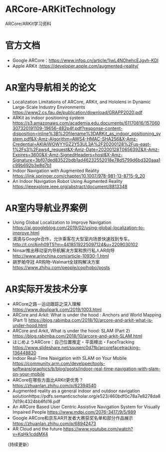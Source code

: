 # ARCore-ARKitTechnology
ARCore/ARKit学习资料
# 官方文档
- Google ARCore：https://www.infoq.cn/article/1jwL4NOhehcEJgvh-KDI
- Apple ARKit :https://developer.apple.com/augmented-reality/

# AR室内导航相关的论文
- Localization Limitations of ARCore, ARKit, and Hololens in Dynamic
Large-Scale Industry Environments https://www2.cs.fau.de/publication/download/GRAPP2020.pdf
- ARKit as indoor positioning system https://s3.amazonaws.com/academia.edu.documents/61170816/157060307320191109-19656-482p4f.pdf?response-content-disposition=inline%3B%20filename%3DARKit_as_indoor_positioning_system.pdf&X-Amz-Algorithm=AWS4-HMAC-SHA256&X-Amz-Credential=AKIAIWOWYYGZ2Y53UL3A%2F20200128%2Fus-east-1%2Fs3%2Faws4_request&X-Amz-Date=20200128T065639Z&X-Amz-Expires=3600&X-Amz-SignedHeaders=host&X-Amz-Signature=3bf07ded83522bdb1ad46232552018e78d5799d6bd320aaa1c99b692b3e8d7b1
- Indoor Navigation with Augmented Reality https://link.springer.com/chapter/10.1007/978-981-13-8715-9_20
- An Indoor Navigation Robot Using Augmented Reality https://ieeexplore.ieee.org/abstract/document/8813348


# AR室内导航业界案例
- Using Global Localization to Improve Navigation https://ai.googleblog.com/2019/02/using-global-localization-to-improve.html
- 滴滴与Google合作，允许乘客在大型室内场景快速找到专车。 http://t.cn/Ainh09T5?m=4418519225097124&u=2209030102
- Ninsar推出移动室内导航解决方案和旅行私人AR向导 http://www.arinchina.com/article-10930-1.html
- 胡罗舶夺冠 AR购物-Walmart全球购解决方案 https://www.zhihu.com/people/coolhobo/posts

# AR实际开发技术分享
- ARCore之路－运动跟踪之深入理解 https://www.doulipark.com/2019/1003.html
- ARCore and Arkit: What is under the hood : Anchors and World Mapping (Part 1) https://blog.rabimba.com/2018/10/arcore-and-arkit-what-is-under-hood.html
- ARCore and Arkit, What is under the hood: SLAM (Part 2) https://blog.rabimba.com/2018/10/arcore-and-arkit-SLAM.html
- はじめようARCore：自己位置推定・平面検出・FaceTracking https://www.slideshare.net/ssuserc0d7fb/arcorefacetracking-136448820
- Indoor Real-Time Navigation with SLAM on Your Mobile https://community.arm.com/developer/tools-software/graphics/b/blog/posts/indoor-real-time-navigation-with-slam-on-your-mobile
- ARCore在哪些方面比ARKit更优秀？https://zhuanlan.zhihu.com/p/62394540
- Augmented reality as a general indoor and outdoor navigation solutionhttps://pdfs.semanticscholar.org/e523/460bdf0c78a7e8278da87d19c4324bb6fd16.pdf
- An ARCore Based User Centric Assistive Navigation System for Visually Impaired People https://www.mdpi.com/2076-3417/9/5/989
- Google ARCore和京东AR开发者大赛获奖名单和部分作品展示 https://zhuanlan.zhihu.com/p/68942473
- AR Cloud and the future https://www.youtube.com/watch?v=KqHk1cddMX4







（持续更新）
